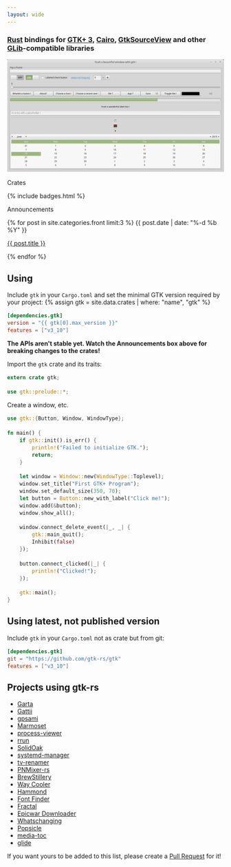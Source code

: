 ```yaml
---
layout: wide
---
```


<div class="intro-col-wrapper">
  <div class="intro-col intro-col-1" markdown="1">

### [Rust] bindings for [GTK+ 3][GTK], [Cairo], [GtkSourceView] and other [GLib]-compatible libraries

[![GTK screenshot](gtk.png)](gtk.png)

[Rust]: https://www.rust-lang.org/
[GLib]: https://developer.gnome.org/glib/stable/
[GTK]: https://developer.gnome.org/gtk3/stable/
[Cairo]: http://cairographics.org/documentation/
[GtkSourceView]: https://wiki.gnome.org/Projects/GtkSourceView

  </div>
  <div class="intro-col intro-col-2">
    <div class="crates">
      <p class="page-heading"> Crates </p>
      {% include badges.html %}
    </div>
    <div class="blog">
      <p class="page-heading"> Announcements </p>
      {% for post in site.categories.front limit:3 %}
        <span class="post-meta">{{ post.date | date: "%-d %b %Y" }}</span>
        <p>
          <a href="{{ post.url | prepend: site.baseurl }}">{{ post.title }}</a>
        </p>
      {% endfor %}
    </div>
  </div>
</div>

## Using

Include `gtk` in your `Cargo.toml` and set the minimal GTK version required by your project:
{% assign gtk = site.data.crates | where: "name", "gtk" %}

~~~toml
[dependencies.gtk]
version = "{{ gtk[0].max_version }}"
features = ["v3_10"]
~~~

__The APIs aren't stable yet. Watch the Announcements box above for breaking changes to the crates!__

Import the `gtk` crate and its traits:

~~~rust
extern crate gtk;

use gtk::prelude::*;
~~~

Create a window, etc.

~~~rust
use gtk::{Button, Window, WindowType};

fn main() {
    if gtk::init().is_err() {
        println!("Failed to initialize GTK.");
        return;
    }

    let window = Window::new(WindowType::Toplevel);
    window.set_title("First GTK+ Program");
    window.set_default_size(350, 70);
    let button = Button::new_with_label("Click me!");
    window.add(&button);
    window.show_all();

    window.connect_delete_event(|_, _| {
        gtk::main_quit();
        Inhibit(false)
    });

    button.connect_clicked(|_| {
        println!("Clicked!");
    });

    gtk::main();
}
~~~

## Using latest, not published version

Include `gtk` in your `Cargo.toml` not as crate but from git:

~~~toml
[dependencies.gtk]
git = "https://github.com/gtk-rs/gtk"
features = ["v3_10"]
~~~

## Projects using gtk-rs
* [Garta](https://github.com/zaari/garta)
* [Gattii](https://gitlab.com/susurrus/gattii)
* [gpsami](https://github.com/hfiguiere/gpsami)
* [Marmoset](https://github.com/sprang/marmoset)
* [process-viewer](https://github.com/GuillaumeGomez/process-viewer)
* [rrun](https://github.com/buster/rrun)
* [SolidOak](https://github.com/oakes/SolidOak)
* [systemd-manager](https://github.com/mmstick/systemd-manager)
* [tv-renamer](https://github.com/mmstick/tv-renamer)
* [PNMixer-rs](https://github.com/hasufell/pnmixer-rust)
* [BrewStillery](https://gitlab.com/MonkeyLog/BrewStillery)
* [Way Cooler](https://github.com/way-cooler)
* [Hammond](https://gitlab.gnome.org/alatiera/Hammond)
* [Font Finder](https://github.com/mmstick/fontfinder)
* [Fractal](https://gitlab.gnome.org/danigm/fractal)
* [Epicwar Downloader](https://github.com/ab0v3g4me/epicwar-downloader)
* [Whatschanging](https://github.com/mothsART/whatschanging)
* [Popsicle](https://github.com/pop-os/popsicle/)
* [media-toc](https://github.com/fengalin/media-toc)
* [glide](https://github.com/philn/glide)

If you want yours to be added to this list, please create a [Pull Request](https://github.com/gtk-rs/gtk-rs.github.io/compare?expand=1) for it!
